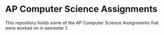 # AP Computer Science Assignments

This repository holds some of the AP Computer Science Assignments that were worked on in semester 1.
